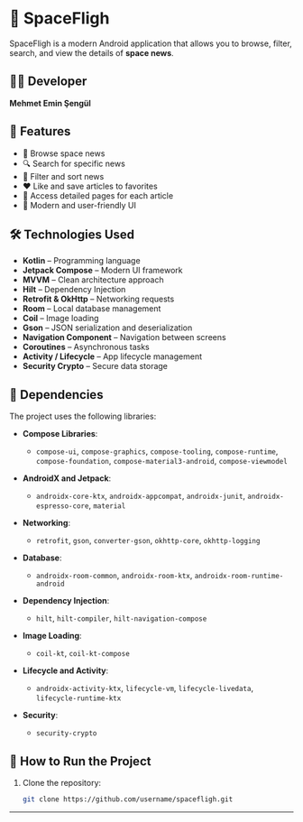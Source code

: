# 🚀 SpaceFligh

SpaceFligh is a modern Android application that allows you to browse, filter, search, and view the details of **space news**.

## 👨‍💻 Developer
**Mehmet Emin Şengül**

## 🧠 Features

- 🌌 Browse space news
- 🔍 Search for specific news
- 🧩 Filter and sort news
- ❤️ Like and save articles to favorites
- 📄 Access detailed pages for each article
- 📱 Modern and user-friendly UI

## 🛠️ Technologies Used

- **Kotlin** – Programming language
- **Jetpack Compose** – Modern UI framework
- **MVVM** – Clean architecture approach
- **Hilt** – Dependency Injection
- **Retrofit & OkHttp** – Networking requests
- **Room** – Local database management
- **Coil** – Image loading
- **Gson** – JSON serialization and deserialization
- **Navigation Component** – Navigation between screens
- **Coroutines** – Asynchronous tasks
- **Activity / Lifecycle** – App lifecycle management
- **Security Crypto** – Secure data storage

## 🔌 Dependencies

The project uses the following libraries:

- **Compose Libraries**:
    - `compose-ui`, `compose-graphics`, `compose-tooling`, `compose-runtime`, `compose-foundation`, `compose-material3-android`, `compose-viewmodel`

- **AndroidX and Jetpack**:
    - `androidx-core-ktx`, `androidx-appcompat`, `androidx-junit`, `androidx-espresso-core`, `material`

- **Networking**:
    - `retrofit`, `gson`, `converter-gson`, `okhttp-core`, `okhttp-logging`

- **Database**:
    - `androidx-room-common`, `androidx-room-ktx`, `androidx-room-runtime-android`

- **Dependency Injection**:
    - `hilt`, `hilt-compiler`, `hilt-navigation-compose`

- **Image Loading**:
    - `coil-kt`, `coil-kt-compose`

- **Lifecycle and Activity**:
    - `androidx-activity-ktx`, `lifecycle-vm`, `lifecycle-livedata`, `lifecycle-runtime-ktx`

- **Security**:
    - `security-crypto`

## 🚀 How to Run the Project

1. Clone the repository:
   ```bash
   git clone https://github.com/username/spacefligh.git
****